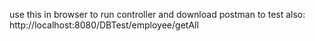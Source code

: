 use this in browser to run controller and download postman to test also: 
 http://localhost:8080/DBTest/employee/getAll 
